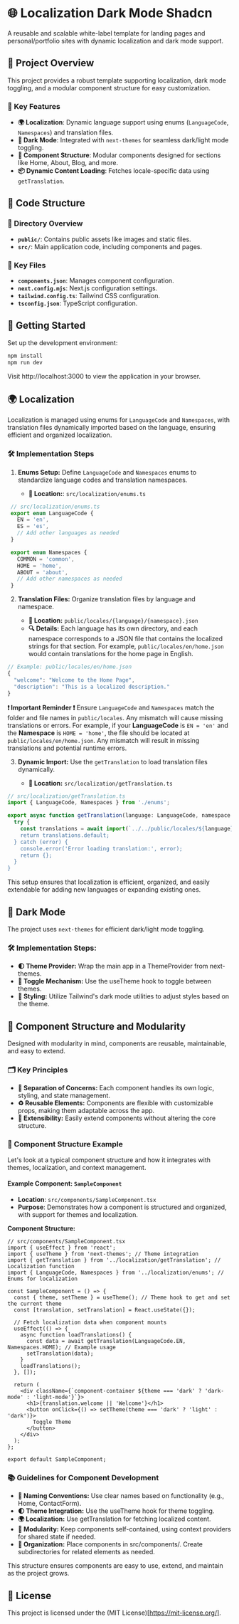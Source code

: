# 🌐 Localization Dark Mode Shadcn

A reusable and scalable white-label template for landing pages and personal/portfolio sites with dynamic localization and dark mode support.

## 📝 Project Overview

This project provides a robust template supporting localization, dark mode toggling, and a modular component structure for easy customization.

### 🔑 Key Features

- **🌍 Localization**: Dynamic language support using enums (`LanguageCode`, `Namespaces`) and translation files.
- **🌙 Dark Mode**: Integrated with `next-themes` for seamless dark/light mode toggling.
- **🧩 Component Structure**: Modular components designed for sections like Home, About, Blog, and more.
- **📦 Dynamic Content Loading**: Fetches locale-specific data using `getTranslation`.

## 📁 Code Structure

### 📂 Directory Overview

- **`public/`**: Contains public assets like images and static files.
- **`src/`**: Main application code, including components and pages.

### 📌 Key Files

- **`components.json`**: Manages component configuration.
- **`next.config.mjs`**: Next.js configuration settings.
- **`tailwind.config.ts`**: Tailwind CSS configuration.
- **`tsconfig.json`**: TypeScript configuration.

## 🚀 Getting Started

Set up the development environment:

```bash
npm install
npm run dev
```
Visit http://localhost:3000 to view the application in your browser.

## 🌍 Localization

Localization is managed using enums for `LanguageCode` and `Namespaces`, with translation files dynamically imported based on the language, ensuring efficient and organized localization.

### 🛠️ Implementation Steps

1. **Enums Setup:** Define `LanguageCode` and `Namespaces` enums to standardize language codes and translation namespaces.

   - **📍 Location:**: `src/localization/enums.ts`

```typescript
 // src/localization/enums.ts
 export enum LanguageCode {
   EN = 'en',
   ES = 'es',
   // Add other languages as needed
 }

 export enum Namespaces {
   COMMON = 'common',
   HOME = 'home',
   ABOUT = 'about',
   // Add other namespaces as needed
 }
```

2. **Translation Files:** Organize translation files by language and namespace.
   
    - **📍 Location:** `public/locales/{language}/{namespace}.json`
    - **🔍 Details:** Each language has its own directory, and each namespace corresponds to a JSON file that contains the localized strings for that section. For example, `public/locales/en/home.json` would contain translations for the home page in English.

```typescript
// Example: public/locales/en/home.json
{
  "welcome": "Welcome to the Home Page",
  "description": "This is a localized description."
}
```

**❗️ Important Reminder ❗️** 
Ensure `LanguageCode` and `Namespaces` match the folder and file names in `public/locales`. Any mismatch will cause missing translations or errors.
For example, if your **LanguageCode** is `EN = 'en'` and the **Namespace** is `HOME = 'home'`, the file should be located at `public/locales/en/home.json`. Any mismatch will result in missing translations and potential runtime errors.

3. **Dynamic Import:** Use the `getTranslation` to load translation files dynamically.
   
    - **📍 Location:** `src/localization/getTranslation.ts`

```typescript
// src/localization/getTranslation.ts
import { LanguageCode, Namespaces } from './enums';

export async function getTranslation(language: LanguageCode, namespace: Namespaces) {
  try {
    const translations = await import(`../../public/locales/${language}/${namespace}.json`);
    return translations.default;
  } catch (error) {
    console.error('Error loading translation:', error);
    return {};
  }
}
```
This setup ensures that localization is efficient, organized, and easily extendable for adding new languages or expanding existing ones.


## 🌙 Dark Mode
The project uses `next-themes` for efficient dark/light mode toggling.

### 🛠️ Implementation Steps:
  - **🌓 Theme Provider:** Wrap the main app in a ThemeProvider from next-themes.
  - **🔄 Toggle Mechanism:** Use the useTheme hook to toggle between themes.
  - **🎨 Styling:** Utilize Tailwind's dark mode utilities to adjust styles based on the theme.


## 🧩 Component Structure and Modularity

Designed with modularity in mind, components are reusable, maintainable, and easy to extend.

### 🗂️ Key Principles

  - **📏 Separation of Concerns:** Each component handles its own logic, styling, and state management.
  - **♻️ Reusable Elements:** Components are flexible with customizable props, making them adaptable across the app.
  - **🚀 Extensibility:** Easily extend components without altering the core structure.

### 🧪 Component Structure Example

Let's look at a typical component structure and how it integrates with themes, localization, and context management.

#### Example Component: `SampleComponent`

- **Location**: `src/components/SampleComponent.tsx`
- **Purpose**: Demonstrates how a component is structured and organized, with support for themes and localization.

**Component Structure:**

```tsx
// src/components/SampleComponent.tsx
import { useEffect } from 'react';
import { useTheme } from 'next-themes'; // Theme integration
import { getTranslation } from '../localization/getTranslation'; // Localization function
import { LanguageCode, Namespaces } from '../localization/enums'; // Enums for localization

const SampleComponent = () => {
  const { theme, setTheme } = useTheme(); // Theme hook to get and set the current theme
  const [translation, setTranslation] = React.useState({});

  // Fetch localization data when component mounts
  useEffect(() => {
    async function loadTranslations() {
      const data = await getTranslation(LanguageCode.EN, Namespaces.HOME); // Example usage
      setTranslation(data);
    }
    loadTranslations();
  }, []);

  return (
    <div className={`component-container ${theme === 'dark' ? 'dark-mode' : 'light-mode'}`}>
      <h1>{translation.welcome || 'Welcome'}</h1>
      <button onClick={() => setTheme(theme === 'dark' ? 'light' : 'dark')}>
        Toggle Theme
      </button>
    </div>
  );
};

export default SampleComponent;
```


### 📚 Guidelines for Component Development

  - **📝 Naming Conventions:** Use clear names based on functionality (e.g., Home, ContactForm).
  - **🌓 Theme Integration:** Use the useTheme hook for theme toggling.
  - **🌍 Localization:** Use getTranslation for fetching localized content.
  - **🧩 Modularity:** Keep components self-contained, using context providers for shared state if needed.
  - **📂 Organization:** Place components in src/components/. Create subdirectories for related elements as needed.

This structure ensures components are easy to use, extend, and maintain as the project grows.

## 📜 License
This project is licensed under the (MIT License)[https://mit-license.org/].


